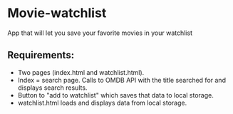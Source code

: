# Movie-watchlist
App that will let you save your favorite movies in your watchlist

## Requirements:
- Two pages (index.html and watchlist.html).
- Index = search page. Calls to OMDB API with the title searched for and displays search results.
- Button to "add to watchlist" which saves that data to local storage.
- watchlist.html loads and displays data from local storage.

